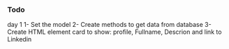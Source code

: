 ### Todo
day 1
1- Set the model
2- Create methods to get data from database
3- Create HTML element card to show: profile, Fullname, Descrion and link to Linkedin
